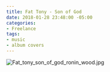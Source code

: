 ```yaml
---
title: Fat Tony - Son of God
date: 2018-01-28 23:48:00 -05:00
categories:
- Freelance
tags:
- music
- album covers
---
```


![Fat_tony_son_of_god_ronin_wood.jpg](/uploads/Fat_tony_son_of_god_ronin_wood.jpg)